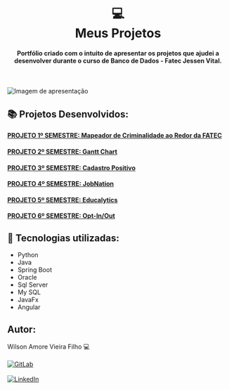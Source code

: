 <h1 align="center">
  💻<br>Meus Projetos 
</h1>

<h4 align="center">
  Portfólio criado com o intuito de apresentar os projetos que ajudei a desenvolver durante o curso de Banco de Dados - Fatec Jessen Vital.
</h4>

<br></br>
![Imagem de apresentação](https://user-images.githubusercontent.com/54503903/187323556-0ff8156a-d16d-434d-a528-a288d432226a.png)



## 📚 Projetos Desenvolvidos:
<h4 align="left"><a href="https://github.com/ZVIEWIL/portifolio1">PROJETO 1º SEMESTRE: Mapeador de Criminalidade ao Redor da FATEC</a></h4>
<h4 align="left"><a href="https://github.com/ZVIEWIL/portifolio2">PROJETO 2º SEMESTRE: Gantt Chart</a></h4>
<h4 align="left"><a href="https://github.com/ZVIEWIL/portifolio3">PROJETO 3º SEMESTRE: Cadastro Positivo</a></h4>
<h4 align="left"><a href="https://github.com/ZVIEWIL/portifolio4">PROJETO 4º SEMESTRE: JobNation</a></h4>
<h4 align="left"><a href="https://github.com/ZVIEWIL/portifolio5">PROJETO 5º SEMESTRE: Educalytics</a></h4>
<h4 align="left"><a href="https://github.com/ZVIEWIL/portifolio6">PROJETO 6º SEMESTRE: Opt-In/Out</a></h4>


## 💼 Tecnologias utilizadas:
- Python
- Java
- Spring Boot 
- Oracle
- Sql Server
- My SQL
- JavaFx
- Angular

## Autor:<br>
Wilson Amore Vieira Filho 💻
<br> </br>
[![GitLab](https://img.shields.io/badge/gitlab-%23181717.svg?style=for-the-badge&logo=gitlab&logoColor=white)](https://gitlab.com/ZVIEWIL)
<br> </br>
[![LinkedIn](https://img.shields.io/badge/linkedin-%230077B5.svg?style=for-the-badge&logo=linkedin&logoColor=white)](https://br.linkedin.com/in/wilson-amore-vieira-filho-7a4420183)


